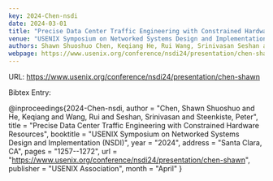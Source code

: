 ```yaml
---
key: 2024-Chen-nsdi
date: 2024-03-01
title: "Precise Data Center Traffic Engineering with Constrained Hardware Resources"
venue: "USENIX Symposium on Networked Systems Design and Implementation (NSDI)"
authors: Shawn Shuoshuo Chen, Keqiang He, Rui Wang, Srinivasan Seshan and Peter Steenkiste
webpage: https://www.usenix.org/conference/nsdi24/presentation/chen-shawn
---
```


URL: https://www.usenix.org/conference/nsdi24/presentation/chen-shawn

Bibtex Entry:

@inproceedings{2024-Chen-nsdi,
    author = "Chen, Shawn Shuoshuo and He, Keqiang and Wang, Rui and Seshan, Srinivasan and Steenkiste, Peter",
    title = "Precise Data Center Traffic Engineering with Constrained Hardware Resources",
    booktitle = "USENIX Symposium on Networked Systems Design and Implementation (NSDI)",
    year = "2024",
    address = "Santa Clara, CA",
    pages = "1257--1272",
    url = "https://www.usenix.org/conference/nsdi24/presentation/chen-shawn",
    publisher = "USENIX Association",
    month = "April"
}

